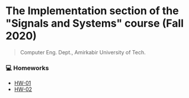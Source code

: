 # The Implementation section of the "Signals and Systems" course (Fall 2020)

> Computer Eng. Dept., Amirkabir University of Tech.


### 💻 Homeworks 

- [HW-01](https://github.com/amir78729/Signals-and-Systems/tree/master/HW-01)
- [HW-02](https://github.com/amir78729/Signals-and-Systems/tree/master/HW-02)

